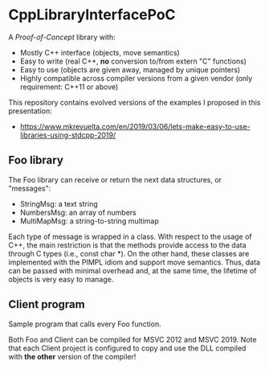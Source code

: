 # CppLibraryInterfacePoC

A *Proof-of-Concept* library with:
+ Mostly C++ interface (objects, move semantics)
+ Easy to write (real C++, **no** conversion to/from extern "C" functions)
+ Easy to use (objects are given away, managed by unique pointers)
+ Highly compatible across compiler versions from a given vendor (only requirement: C++11 or above)

This repository contains evolved versions of the examples I proposed in this presentation:

+ https://www.mkrevuelta.com/en/2019/03/06/lets-make-easy-to-use-libraries-using-stdcpp-2019/

## Foo library

The Foo library can receive or return the next data structures, or "messages":

+ StringMsg: a text string
+ NumbersMsg: an array of numbers
+ MultiMapMsg: a string-to-string multimap

Each type of message is wrapped in a class. With respect to the usage of C++, the main restriction is that the methods provide access to the data through C types (i.e., const char \*). On the other hand, these classes are implemented with the PIMPL idiom and support move semantics. Thus, data can be passed with minimal overhead and, at the same time, the lifetime of objects is very easy to manage.

## Client program

Sample program that calls every Foo function.

Both Foo and Client can be compiled for MSVC 2012 and MSVC 2019. Note that each Client project is configured to copy and use the DLL compiled with **the other** version of the compiler!
